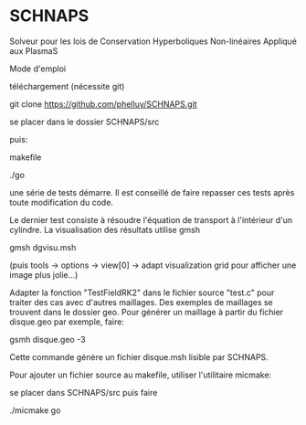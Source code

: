SCHNAPS
=======

Solveur pour les lois de Conservation Hyperboliques Non-linéaires Appliqué aux PlasmaS

Mode d'emploi

téléchargement (nécessite git)

git clone https://github.com/phelluy/SCHNAPS.git

se placer dans le dossier SCHNAPS/src

puis:

makefile

./go

une série de tests démarre. Il est conseillé de faire repasser ces
tests après toute modification du code.

Le dernier test consiste à résoudre l'équation de transport à
l'intérieur d'un cylindre. La visualisation  des résultats
utilise gmsh

gmsh dgvisu.msh

(puis tools -> options -> view[0] -> adapt visualization grid pour
afficher une image plus jolie...)

Adapter la fonction "TestFieldRK2" dans le fichier source "test.c"
pour traiter des cas avec d'autres maillages. Des exemples de
maillages se trouvent dans le dossier geo.
Pour générer un maillage à partir du fichier disque.geo par exemple,
faire:

gsmh disque.geo -3

Cette commande génère un fichier disque.msh lisible par SCHNAPS.

Pour ajouter un fichier source au makefile, utiliser l'utilitaire
micmake:

se placer dans SCHNAPS/src  puis faire

./micmake go



